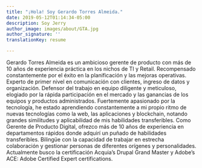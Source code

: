 ```yaml
---
title: "¡Hola! Soy Gerardo Torres Almeida."
date: 2019-05-12T01:14:34-05:00
description: Soy Jerry
author_image: images/about/GTA.jpg
author_signature: ''
translationKey: resume

---
```

Gerardo Torres Almeida es un ambicioso gerente de producto con más de 10 años de experiencia práctica en los nichos de TI y Retail. Recompensado constantemente por el éxito en la planificación y las mejoras operativas. Experto de primer nivel en comunicación con clientes, ingreso de datos y organización. Defensor del trabajo en equipo diligente y meticuloso, elogiado por la rápida participación en el mercado y las ganancias de los equipos y productos administrados.  Fuertemente apasionado por la tecnología, he estado aprendiendo constantemente a mi propio ritmo de nuevas tecnologías como la web, las aplicaciones y blockchain, notando grandes similitudes y aplicabilidad de mis habilidades transferibles.  Como Gerente de Producto Digital, ofrezco más de 10 años de experiencia en departamentos rápidos donde adquirí un puñado de habilidades transferibles. Bilingüe con la capacidad de trabajar en estrecha colaboración y gestionar personas de diferentes orígenes y personalidades. Actualmente busco la certificación Acquia’s Drupal Grand Master y Adobe’s ACE: Adobe Certified Expert certifications.

  
 